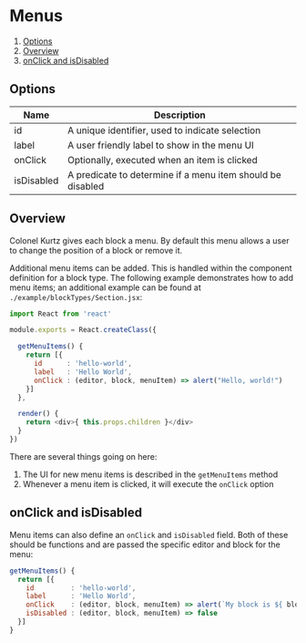 # Menus

1. [Options](#options)
2. [Overview](#overview)
3. [onClick and isDisabled](#onclick-and-isdisabled)

## Options

Name       | Description
---------- | -----------
id         | A unique identifier, used to indicate selection
label      | A user friendly label to show in the menu UI
onClick    | Optionally, executed when an item is clicked
isDisabled | A predicate to determine if a menu item should be disabled

## Overview

Colonel Kurtz gives each block a menu. By default this menu allows a
user to change the position of a block or remove it.

Additional menu items can be added. This is handled within the
component definition for a block type. The following example
demonstrates how to add menu items; an additional example can be
found at `./example/blockTypes/Section.jsx`:

```javascript
import React from 'react'

module.exports = React.createClass({

  getMenuItems() {
    return [{
      id      : 'hello-world',
      label   : 'Hello World',
      onClick : (editor, block, menuItem) => alert("Hello, world!")
    }]
  },

  render() {
    return <div>{ this.props.children }</div>
  }
})
```

There are several things going on here:

1. The UI for new menu items is described in the `getMenuItems` method
2. Whenever a menu item is clicked, it will execute the `onClick` option

## onClick and isDisabled

Menu items can also define an `onClick` and `isDisabled` field. Both
of these should be functions and are passed the specific editor and
block for the menu:

```javascript
getMenuItems() {
  return [{
    id         : 'hello-world',
    label      : 'Hello World',
    onClick    : (editor, block, menuItem) => alert(`My block is ${ block.id }`),
    isDisabled : (editor, block, menuItem) => false
  }]
}
```
